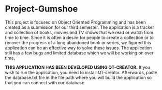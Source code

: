 # Project-Gumshoe
This project is focused on Object Oriented Programming and has been created as a submission for our third semester. The application is a tracker and collection of books, movies and TV shows that we read or watch from time to time.
Since it is often a desire for people to create a collection or to recover the progress of a long abandoned book or series, we figured this application can be an effective way to solve these issues.
The application still has a few bugs and limited database which we will be working on over time.

**THIS APPLICATION HAS BEEN DEVELOPED USING QT-CREATOR.**
If you wish to run the application, you need to install QT-creator. Afterwards, paste the database.txt file in the file path where you will build the application so that you can connect with our database.
